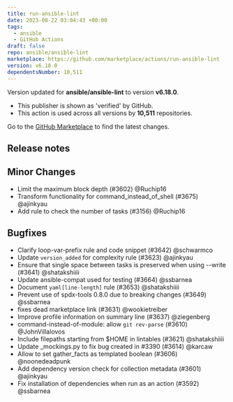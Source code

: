 ```yaml
---
title: run-ansible-lint
date: 2023-08-22 03:04:43 +00:00
tags:
  - ansible
  - GitHub Actions
draft: false
repo: ansible/ansible-lint
marketplace: https://github.com/marketplace/actions/run-ansible-lint
version: v6.18.0
dependentsNumber: 10,511
---
```



Version updated for **ansible/ansible-lint** to version **v6.18.0**.
- This publisher is shown as 'verified' by GitHub.
- This action is used across all versions by **10,511** repositories.

Go to the [GitHub Marketplace](https://github.com/marketplace/actions/run-ansible-lint) to find the latest changes.

## Release notes

## Minor Changes

- Limit the maximum block depth (#3602) @Ruchip16
- Transform functionality for command_instead_of_shell  (#3675) @ajinkyau
- Add rule to check the number of tasks (#3156) @Ruchip16

## Bugfixes

- Clarify loop-var-prefix rule and code snippet (#3642) @schwarmco
- Update `version_added` for complexity rule (#3623) @ajinkyau
- Ensure that single space between tasks is preserved when using --write (#3641) @shatakshiiii
- Update ansible-compat used for testing (#3664) @ssbarnea
- Document `yaml[line-length]` rule (#3653) @shatakshiiii
- Prevent use of spdx-tools 0.8.0 due to breaking changes (#3649) @ssbarnea
- fixes dead marketplace link (#3631) @wookietreiber
- Improve profile information on summary line (#3637) @ziegenberg
- command-instead-of-module: allow `git rev-parse` (#3610) @JohnVillalovos
- Include filepaths starting from $HOME in lintables (#3621) @shatakshiiii
- Update _mockings.py to fix bug created in #3390 (#3614) @karcaw
- Allow to set gather_facts as templated boolean (#3606) @noonedeadpunk
- Add dependency version check for collection metadata (#3601) @ajinkyau
- Fix installation of dependencies when run as an action (#3592) @ssbarnea

